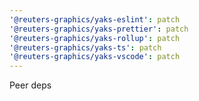 ```yaml
---
'@reuters-graphics/yaks-eslint': patch
'@reuters-graphics/yaks-prettier': patch
'@reuters-graphics/yaks-rollup': patch
'@reuters-graphics/yaks-ts': patch
'@reuters-graphics/yaks-vscode': patch
---
```


Peer deps
